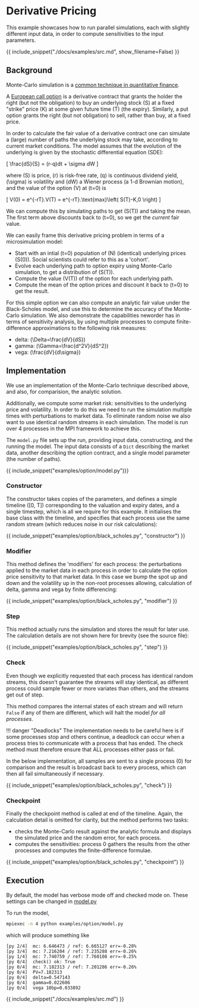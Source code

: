 # Derivative Pricing

This example showcases how to run parallel simulations, each with slightly different input data, in order to compute sensitivities to the input parameters.

{{ include_snippet("./docs/examples/src.md", show_filename=False) }}

## Background

Monte-Carlo simulation is a [common technique in quantitative finance](https://en.wikipedia.org/wiki/Monte_Carlo_methods_in_finance).

A [European call option](https://en.wikipedia.org/wiki/Call_option) is a derivative contract that grants the holder the right (but not the obligation) to buy an underlying stock \(S\) at a fixed "strike" price \(K\) at some given future time \(T\) (the expiry). Similarly, a put option grants the right (but not obligation) to sell, rather than buy, at a fixed price.

In order to calculate the fair value of a derivative contract one can simulate a (large) number of paths the underlying stock may take, according to current market conditions. The model assumes that the evolution of the underlying is given by the stochastic differential equation (SDE):

\[
\frac{dS}{S} = (r-q)dt + \sigma dW
\]

where \(S\) is price, \(r\) is risk-free rate, \(q\) is continuous dividend yield, \(\sigma\) is volatility and \(dW\) a Wiener process (a 1-d Brownian motion), and the value of the option \(V\) at \(t=0\) is

\[
V(0) = e^{-rT}.V(T) = e^{-rT}.\text{max}\left( S(T)-K,0 \right)
\]

We can compute this by simulating paths to get \(S(T)\) and taking the mean. The first term above discounts back to \(t=0\), so we get the *current* fair value.

We can easily frame this derivative pricing problem in terms of a microsimulation model:

- Start with an intial \(t=0\) population of \(N\) (identical) underlying prices \(S(0)\). Social scientists could refer to this as a 'cohort'.
- Evolve each underlying path to option expiry using Monte-Carlo simulation, to get a distribution of \(S(T)\).
- Compute the value \(V(T)\) of the option for each underlying path.
- Compute the mean of the option prices and discount it back to \(t=0\) to get the result.

For this simple option we can also compute an analytic fair value under the Black-Scholes model, and use this to determine the accuracy of the Monte-Carlo simulation. We also demonstrate the capabilities neworder has in terms of sensitivity analysis, by using multiple processes to compute finite-difference approximations to the following risk measures:

- delta: \(\Delta=\frac{dV}{dS}\)
- gamma: \(\Gamma=\frac{d^2V}{dS^2}\)
- vega: \(\frac{dV}{d\sigma}\)

## Implementation

We use an implementation of the Monte-Carlo technique described above, and also, for comparision, the analytic solution.

Additionally, we compute some market risk: sensitivities to the underlying price and volatility. In order to do this we need to run the simulation multiple times with perturbations to market data. To eliminate random noise we also want to use identical random streams in each simulation. The model is run over 4 processes in the MPI framework to achieve this.

The `model.py` file sets up the run, providing input data, constructing, and the running the model. The input data consists of a `Dict` describing the market data, another describing the option contract, and a single model parameter (the number of paths).

{{ include_snippet("examples/option/model.py")}}

### Constructor

The constructor takes copies of the parameters, and defines a simple timeline \([0, T]\) corresponding to the valuation and expiry dates, and a single timestep, which is all we require for this example. It initialises the base class with the timeline, and specifies that each process use the same random stream (which reduces noise in our risk calculations):

{{ include_snippet("examples/option/black_scholes.py", "constructor") }}

### Modifier

This method defines the 'modifiers' for each process: the perturbations applied to the market data in each process in order to calculate the option price sensitivity to that market data. In this case we bump the spot up and down and the volatility up in the non-root processes allowing, calculation of delta, gamma and vega by finite differencing:

{{ include_snippet("examples/option/black_scholes.py", "modifier") }}

### Step

This method actually runs the simulation and stores the result for later use. The calculation details are not shown here for brevity (see the source file):

{{ include_snippet("examples/option/black_scholes.py", "step") }}

### Check

Even though we explicitly requested that each process has identical random streams, this doesn't guarantee the streams will stay identical, as different process could sample fewer or more variates than others, and the streams get out of step.

This method compares the internal states of each stream and will return `False` if any of them are different, which will halt the model _for all processes_.

!!! danger "Deadlocks"
    The implementation needs to be careful here is if some processes stop and others continue, a deadlock can occur when a process tries to communicate with a process that has ended. The check method must therefore ensure that ALL processes either pass or fail.

In the below implementation, all samples are sent to a single process (0) for comparison and the result is broadcast back to every process, which can then all fail simultaneously if necessary.

{{ include_snippet("examples/option/black_scholes.py", "check") }}

### Checkpoint

Finally the checkpoint method is called at end of the timeline. Again, the calculation detail is omitted for clarity, but the method performs two tasks:

- checks the Monte-Carlo result against the analytic formula and displays the simulated price and the random error, for each process.
- computes the sensitivities: process 0 gathers the results from the other processes and computes the finite-difference formulae.

{{ include_snippet("examples/option/black_scholes.py", "checkpoint") }}

## Execution

By default, the model has verbose mode off and checked mode on. These settings can be changed in [model.py]()

To run the model,

```bash
mpiexec -n 4 python examples/option/model.py
```

which will produce something like

```text
[py 2/4]  mc: 6.646473 / ref: 6.665127 err=-0.28%
[py 3/4]  mc: 7.216204 / ref: 7.235288 err=-0.26%
[py 1/4]  mc: 7.740759 / ref: 7.760108 err=-0.25%
[py 0/4]  check() ok: True
[py 0/4]  mc: 7.182313 / ref: 7.201286 err=-0.26%
[py 0/4]  PV=7.182313
[py 0/4]  delta=0.547143
[py 0/4]  gamma=0.022606
[py 0/4]  vega 10bp=0.033892
```

{{ include_snippet("./docs/examples/src.md") }}
